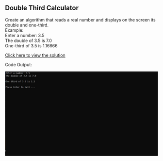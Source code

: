 ## Double Third Calculator

Create an algorithm that reads a real number and displays on the screen its double and one-third.<br>
    Example:<br>
    Enter a number: 3.5 <br>
    The double of 3.5 is 7.0 <br>
    One-third of 3.5 is 1.16666

[Click here to view the solution](https://github.com/davi-p-oliveira-11/CCodeChallengeLab/blob/main/Challenges/DoubleThird/solution.c)

Code Output:

![Output](https://github.com/davi-p-oliveira-11/CCodeChallengeLab/blob/main/Challenges/DoubleThird/screenshot.JPG)
